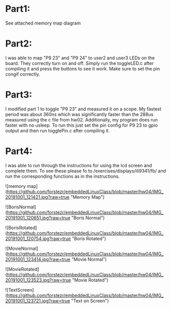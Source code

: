 Part1:
================================
See attached memory map diagram

Part2:
================================
I was able to map "P9 23" and "P9 24" to user2 and user3 LEDs on the board. They correctly turn on and off.
Simply run the toggleLED.c after compiling it and press the buttons to see it work. Make sure to set the pin congif correctly.

Part3:
================================
I modified part 1 to toggle "P9 23" and measured it on a scope.
My fastest period was about 360ns which was significantly faster than the 288us measured using the c file from hw02.
Additionally, my program does run faster with no usleep.
To run this just set the pin config for P9 23 to gpio output and then run togglePin.c after compiling it.

Part4:
================================
I was able to run through the instructions for using the lcd screen and complete them.
To see these please fo to /exercises/displays/ili9341/fb/ and run the corresponding functions as in the instructions.

![memory map]
(https://github.com/forstezr/embeddedLinuxClass/blob/master/hw04/IMG_20191001_121421.jpg?raw=true "Memory Map")

![BorisNormal]
(https://github.com/forstezr/embeddedLinuxClass/blob/master/hw04/IMG_20191001_120651.jpg?raw=true "Boris Normal")

![BorisRotated]
(https://github.com/forstezr/embeddedLinuxClass/blob/master/hw04/IMG_20191001_120754.jpg?raw=true "Boris Rotated")

![MovieNormal]
(https://github.com/forstezr/embeddedLinuxClass/blob/master/hw04/IMG_20191001_123414.jpg?raw=true "Movie Normal")

![MovieRotated]
(https://github.com/forstezr/embeddedLinuxClass/blob/master/hw04/IMG_20191001_123523.jpg?raw=true "Movie Rotated")

![TextScreen]
(https://github.com/forstezr/embeddedLinuxClass/blob/master/hw04/IMG_20191001_123721.jpg?raw=true "Text on Screen")
